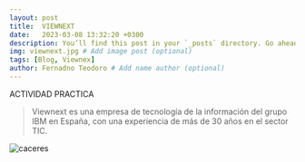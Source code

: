 ```yaml
---
layout: post
title:  VIEWNEXT
date:   2023-03-08 13:32:20 +0300
description: You’ll find this post in your `_posts` directory. Go ahead and edit it and re-build the site to see your changes. # Add post description (optional)
img: viewnext.jpg # Add image post (optional)
tags: [Blog, Viewnex]
author: Fernadno Teodoro # Add name author (optional)
---
```

ACTIVIDAD PRACTICA



> Viewnext es una empresa de tecnología de la información del grupo IBM en España, con una experiencia de más de 30 años en el sector TIC.



![caceres]({{site.baseurl}}/assets/img/caceres.jpg)


